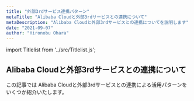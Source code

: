 ```yaml
---
title: "外部3rdサービス連携パターン"
metaTitle: "Alibaba Cloudと外部3rdサービスとの連携について"
metaDescription: "Alibaba Cloudと外部3rdサービスとの連携についてを説明します"
date: "2021-09-07"
author: "Hironobu Ohara"
---
```


import Titlelist from '../src/Titlelist.js';


<!-- 
query MyQuery {
  allMarkdownRemark(
    filter: {fileAbsolutePath: {regex: "/usecase-3rdParty/"}}
    sort: {fields: fileAbsolutePath, order: ASC}
  ) {
    nodes {
      frontmatter {
        title
        metaTitle
        metaDescription
        date(formatString: "yyyy/MM/DD")
        author       
      }
      fileAbsolutePath
    }
  }
}
-->


## Alibaba Cloudと外部3rdサービスとの連携について

この記事では Alibaba Cloudと外部3rdサービスとの連携による活用パターンをいくつか紹介いたします。


<Titlelist 
    metaTitle="JP1・AJS3導入検証"
    metaDescription="AlibabaCloudでのミドルウェア導入検証【JP1/AJS3編①】～実装内容の検討～"
    url="https://pangsen.github.io/help/usecase-3rdParty/3RDPARTY_001_jp1test_1"
    imageurl="https://raw.githubusercontent.com/sbcloud/help/master/content/usecase-3rdParty/3rdParty_images_26006613446336000/20191007201046.png"
    date="2019/10/08"
    author="SBC engineer blog"
/>



<Titlelist 
    metaTitle="JP1・AJS3動作検証"
    metaDescription="AlibabaCloudでのミドルウェア導入検証【JP1/AJS3編②】～動作検証～"
    url="https://pangsen.github.io/help/usecase-3rdParty/3RDPARTY_002_jp1test_2"
    imageurl="https://raw.githubusercontent.com/sbcloud/help/master/content/usecase-3rdParty/3rdParty_images_26006613447461200/20191010203124.png"
    date="2019/10/24"
    author="SBC engineer blog"
/>


<Titlelist 
    metaTitle="draw.ioでアーキテクチャ図"
    metaDescription="draw.ioでAlibaba Cloudアーキテクチャ図を描こう"
    url="https://pangsen.github.io/help/usecase-3rdParty/3RDPARTY_003_draw-alibaba-architecture"
    imageurl="https://raw.githubusercontent.com/sbcloud/help/master/content/usecase-3rdParty/3rdParty_images_26006613480590800/20191211193559.png"
    date="2021/09/17"
    author="bob"
/>

<Titlelist 
    metaTitle="初めてのNextcloud"
    metaDescription="NextcloudをAlibaba Cloud上で利用する"
    url="https://pangsen.github.io/help/usecase-3rdParty/3RDPARTY_004_nextcloud"
    imageurl="https://raw.githubusercontent.com/sbcloud/help/master/content/usecase-3rdParty/3rdParty_images_26006613585743300/20200616101517.png"
    date="2020/06/25"
    author="SBC engineer blog"
/>


<Titlelist 
    metaTitle="複数人でNextcloud"
    metaDescription="NextcloudをAlibaba Cloud上で利用する(複数人利用)"
    url="https://pangsen.github.io/help/usecase-3rdParty/3RDPARTY_005_nextcloud2"
    imageurl="https://raw.githubusercontent.com/sbcloud/help/master/content/usecase-3rdParty/3rdParty_images_26006613586559700/20200625102446.png"
    date="2020/06/30"
    author="SBC engineer blog"
/>


<Titlelist 
    metaTitle="Zabbix導入連携"
    metaDescription="Alibaba Cloud環境でZabbix導入およびCloud Monitor連携してみた"
    url="https://pangsen.github.io/help/usecase-3rdParty/3RDPARTY_006_alicloud-zabbix-cloudmonitor"
    imageurl="https://raw.githubusercontent.com/sbcloud/help/master/content/usecase-3rdParty/3rdParty_images_26006613592205800/20200707124157.jpg"
    date="2020/07/09"
    author="SBC engineer blog"
/>


<Titlelist 
    metaTitle="Datadog導入連携"
    metaDescription="DatadogでのAlibaba Cloud連携について"
    url="https://pangsen.github.io/help/usecase-3rdParty/3RDPARTY_007_alicloud-datadog01"
    imageurl="https://raw.githubusercontent.com/sbcloud/help/master/content/usecase-3rdParty/3rdParty_images_26006613599370900/20200722143931.png"
    date="2020/08/07"
    author="SBC engineer blog"
/>



<Titlelist 
    metaTitle="CloudflareでゼロトラストNW"
    metaDescription="クライアントVPN不要!  Cloudflareを使ってWebサーバへゼロトラストアクセスを実現"
    url="https://pangsen.github.io/help/usecase-3rdParty/3RDPARTY_008_argotunnel"
    imageurl="https://raw.githubusercontent.com/sbcloud/help/master/content/usecase-3rdParty/3rdParty_images_26006613704024700/20210316182815.png"
    date="2021/03/17"
    author="斎藤 貴広"
/>



<Titlelist 
    metaTitle="CloudflareでWEBフィルタリング"
    metaDescription="Cloudflare GatewayでWebフィルタリングをやってみた"
    url="https://pangsen.github.io/help/usecase-3rdParty/3RDPARTY_009_gateway"
    imageurl="https://raw.githubusercontent.com/sbcloud/help/master/content/usecase-3rdParty/3rdParty_images_26006613705046400/20210319153337.png"
    date="2021/03/25"
    author="斎藤 貴広"
/>



<Titlelist 
    metaTitle="Cloudflareで次世代VPN"
    metaDescription="Cloudflare WARPで次世代VPNを体験しよう"
    url="https://pangsen.github.io/help/usecase-3rdParty/3RDPARTY_010_WARP"
    imageurl="https://raw.githubusercontent.com/sbcloud/help/master/content/usecase-3rdParty/3rdParty_images_26006613715939400/20210416105911.png"
    date="2021/04/19"
    author="斎藤 貴広"
/>

<Titlelist 
    metaTitle="日中間のゼロトラストNW"
    metaDescription="Alibaba Cloud活用で日中間のゼロトラストネットワークを実現"
    url="https://pangsen.github.io/help/usecase-3rdParty/3RDPARTY_011_ZTNA"
    imageurl="https://raw.githubusercontent.com/sbcloud/help/master/content/usecase-3rdParty/3rdParty_images_26006613766108400/20210524201658.png"
    date="2021/05/24"
    author="斎藤 貴広"
/>


<Titlelist 
    metaTitle="ZPA APPコネクタでRDP接続"
    metaDescription="ZPA APPコネクタをAlibaba Cloud上に構築してRDP接続してみた"
    url="https://pangsen.github.io/help/usecase-3rdParty/3RDPARTY_012_zpa"
    imageurl="https://raw.githubusercontent.com/sbcloud/help/master/content/usecase-3rdParty/3rdparty_images_13574176438014200000/20210927033901.png"
    date="2021/09/27"
    author="斎藤 貴広"
/>

<Titlelist 
    metaTitle="Cloudflare Access と WARP で端末制限"
    metaDescription="Cloudflare Access と WARP でゼロトラストアクセスの端末制限が簡単に実現できるよ❗️"
    url="https://pangsen.github.io/help/usecase-3rdParty/3RDPARTY_013_cloudflare-access-managed-device"
    imageurl="https://raw.githubusercontent.com/sbcloud/help/master/content/usecase-3rdParty/3rdparty_images_26006613725402600/20210513173946.png"
    date="2021/05/13"
    author="松田 悦洋"
/>

<Titlelist 
    metaTitle="Cloudflareで既存のDNSを使う"
    metaDescription="Cloudflare（クラウドフレア）で既存のDNSを使う方法を紹介するよ❗️"
    url="https://pangsen.github.io/help/usecase-3rdParty/3RDPARTY_014_cloudflare-dns"
    imageurl="https://raw.githubusercontent.com/sbcloud/help/master/content/usecase-3rdParty/3rdparty_images_26006613695831800/20210303020206.png"
    date="2021/03/12"
    author="松田 悦洋"
/>

<Titlelist 
    metaTitle="Nextcloud からメールを送信する"
    metaDescription="Alibaba Cloud DirectMail を使って Nextcloud からメールを送信してみる"
    url="https://pangsen.github.io/help/usecase-3rdParty/3RDPARTY_015_directmail-nextcloud"
    imageurl="https://raw.githubusercontent.com/sbcloud/help/master/content/usecase-3rdParty/3rdparty_images_26006613610400600/0000001.png"
    date="2020/08/06"
    author="松田 悦洋"
/>

<Titlelist 
    metaTitle="HARファイルを取得してみる"
    metaDescription="お客様の事象の切り分けのための参考情報 ~HARファイルを取得する~"
    url="https://pangsen.github.io/help/usecase-3rdParty/3RDPARTY_016_HAR"
    imageurl="https://raw.githubusercontent.com/sbcloud/help/master/content/usecase-3rdParty/3rdparty_images_26006613543154000/20200331153228.png"
    date="2020/03/31"
    author="SBC engineer blog"
/>

<Titlelist 
    metaTitle="MTRを取得してみる"
    metaDescription="客様の事象の切り分けのための参考情報 ~MTRを取得する~"
    url="https://pangsen.github.io/help/usecase-3rdParty/3RDPARTY_017_MTR"
    imageurl="https://raw.githubusercontent.com/sbcloud/help/master/content/usecase-3rdParty/3rdparty_images_26006613543123700/20200331135926.png"
    date="2020/03/31"
    author="SBC engineer blog"
/>


